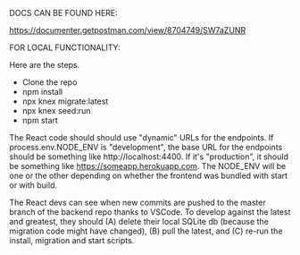 
DOCS CAN BE FOUND HERE:

https://documenter.getpostman.com/view/8704749/SW7aZUNR


FOR LOCAL FUNCTIONALITY:

Here are the steps.

- Clone the repo
- npm install
- npx knex migrate:latest
- npx knex seed:run
- npm start


The React code should should use "dynamic" URLs for the endpoints. If process.env.NODE_ENV is "development", the base URL for the endpoints should be something like http://localhost:4400. If it's "production", it should be something like https://someapp.herokuapp.com. The NODE_ENV will be one or the other depending on whether the frontend was bundled with start or with build.

The React devs can see when new commits are pushed to the master branch of the backend repo thanks to VSCode. To develop against the latest and greatest, they should (A) delete their local SQLite db (because the migration code might have changed), (B) pull the latest, and (C) re-run the install, migration and start scripts.

